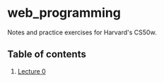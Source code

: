 # web_programming

Notes and practice exercises for Harvard's CS50w.

## Table of contents

1. [Lecture 0](./lecture_0/notes.md)